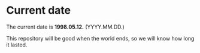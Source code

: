 # Current date

The current date is **1998.05.12.** (YYYY.MM.DD.)

This repository will be good when the world ends, so we will know how long it lasted.